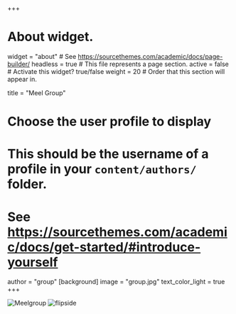 +++
# About widget.
widget = "about"  # See https://sourcethemes.com/academic/docs/page-builder/
headless = true  # This file represents a page section.
active = false  # Activate this widget? true/false
weight = 20  # Order that this section will appear in.

title = "Meel Group"

# Choose the user profile to display
# This should be the username of a profile in your `content/authors/` folder.
# See https://sourcethemes.com/academic/docs/get-started/#introduce-yourself
author = "group"
[background]
  image = "group.jpg"
  text_color_light = true
+++



<div class = "card">
<img src="group.jpg" class="img-top" alt="Meelgroup">
<img src="/img/flip.jpg"  alt="flipside">
</div>